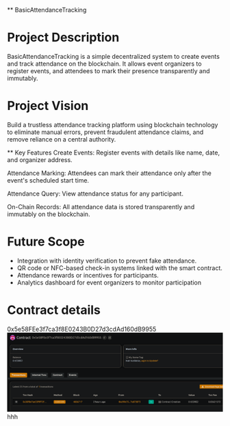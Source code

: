 ** BasicAttendanceTracking

# Project Description
BasicAttendanceTracking is a simple decentralized system to create events and track attendance on the blockchain. It allows event organizers to register events, and attendees to mark their presence transparently and immutably.

# Project Vision
Build a trustless attendance tracking platform using blockchain technology to eliminate manual errors, prevent fraudulent attendance claims, and remove reliance on a central authority.

** Key Features 
Create Events: Register events with details like name, date, and organizer address.

Attendance Marking: Attendees can mark their attendance only after the event's scheduled start time.

Attendance Query: View attendance status for any participant.

On-Chain Records: All attendance data is stored transparently and immutably on the blockchain.

# Future Scope
- Integration with identity verification to prevent fake attendance.
- QR code or NFC-based check-in systems linked with the smart contract.
- Attendance rewards or incentives for participants.
- Analytics dashboard for event organizers to monitor participation

# Contract details
0x5e58FEe3f7ca3f8E0243B0D27d3cdAd160dB9955
![alt text](image.png)
hhh
